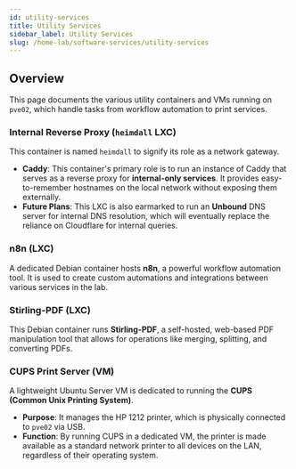 ```yaml
---
id: utility-services
title: Utility Services
sidebar_label: Utility Services
slug: /home-lab/software-services/utility-services
---
```


## Overview
This page documents the various utility containers and VMs running on `pve02`, which handle tasks from workflow automation to print services. 

### Internal Reverse Proxy (`heimdall` LXC)
This container is named `heimdall` to signify its role as a network gateway.
- **Caddy**: This container's primary role is to run an instance of Caddy that serves as a reverse proxy for **internal-only services**. It provides easy-to-remember hostnames on the local network without exposing them externally. 
- **Future Plans**: This LXC is also earmarked to run an **Unbound** DNS server for internal DNS resolution, which will eventually replace the reliance on Cloudflare for internal queries.

### n8n (LXC)
A dedicated Debian container hosts **n8n**, a powerful workflow automation tool.  It is used to create custom automations and integrations between various services in the lab.

### Stirling-PDF (LXC)
This Debian container runs **Stirling-PDF**, a self-hosted, web-based PDF manipulation tool that allows for operations like merging, splitting, and converting PDFs. 

### CUPS Print Server (VM)
A lightweight Ubuntu Server VM is dedicated to running the **CUPS (Common Unix Printing System)**. 
- **Purpose**: It manages the HP 1212 printer, which is physically connected to `pve02` via USB. 
- **Function**: By running CUPS in a dedicated VM, the printer is made available as a standard network printer to all devices on the LAN, regardless of their operating system.
